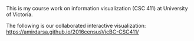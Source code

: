 This is my course work on information visualization (CSC 411) at University of Victoria. 

The following is our collaborated interactive visualization:
https://amirdarsa.github.io/2016censusVicBC-CSC411/
